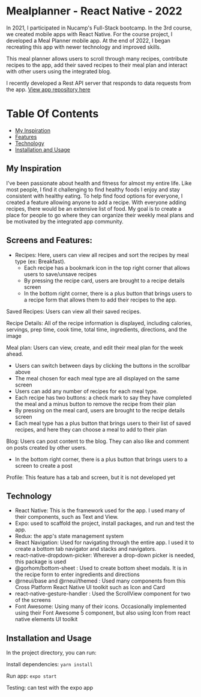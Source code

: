 # Mealplanner - React Native - 2022


In 2021,  I participated in Nucamp's Full-Stack bootcamp. In the 3rd course, we created mobile apps with React Native. For the course project, I developed a Meal Planner mobile app. At the end of 2022, I began recreating this app with newer technology and improved skills. 

This meal planner allows users to scroll through many recipes, contribute recipes to the app, add their saved recipes to their meal plan and interact with other users using the integrated blog. 


I recently developed a Rest API server that responds to data requests from the app. [View app repository here](https://github.com/madisonisfan/mealplanner_RN_2022_Server)

# Table Of Contents
- [My Inspiration](#my-inspiration)
- [Features](#screens-and-features)
- [Technology](#technology)
- [Installation and Usage](#installation-and-usage)



## My Inspiration
I've been passionate about health and fitness for almost my entire life. Like most people, I find it challenging to find healthy foods I enjoy and stay consistent with healthy eating. To help find food options for everyone, I created a feature allowing anyone to add a recipe. With everyone adding recipes, there would be an extensive list of food. My goal is to create a place for people to go where they can organize their weekly meal plans and be motivated by the integrated app community.

## Screens and Features: 
* Recipes: Here, users can view all recipes and sort the recipes by meal type (ex: Breakfast). 
  * Each recipe has a bookmark icon in the top right corner that allows users to save/unsave recipes
  * By pressing the recipe card, users are brought to a recipe details screen
  * In the bottom right corner, there is a plus button that brings users to a recipe form that allows them to add their recipes to the app. 
  
Saved Recipes: Users can view all their saved recipes.

Recipe Details: All of the recipe information is displayed, including calories, servings, prep time, cook time, total time, ingredients, directions, and the image

Meal plan: Users can view, create, and edit their meal plan for the week ahead. 
  - Users can switch between days by clicking the buttons in the scrollbar above
  - The meal chosen for each meal type are all displayed on the same screen
  - Users can add any number of recipes for each meal type. 
  - Each recipe has two buttons: a check mark to say they have completed the meal and a minus button to remove the recipe from their plan
  - By pressing on the meal card, users are brought to the recipe details screen
  - Each meal type has a plus button that brings users to their list of saved recipes, and here they can choose a meal to add to their plan

Blog: Users can post content to the blog. They can also like and comment on posts created by other users. 
  - In the bottom right corner, there is a plus button that brings users to a screen to create a post

Profile: This feature has a tab and screen, but it is not developed yet
 


## Technology 
- React Native: This is the framework used for the app. I used many of their components, such as Text and View.
- Expo: used to scaffold the project, install packages, and run and test the app. 
- Redux: the app's state management system 
- React Navigation: Used for navigating through the entire app. I used it to create a bottom tab navigator and stacks and navigators. 
- react-native-dropdown-picker: Wherever a drop-down picker is needed, this package is used 
- @gorhom/bottom-sheet : Used to create bottom sheet modals. It is in the recipe form to enter ingredients and directions
- @rneui/base and @rneui/themed : Used many components from this Cross Platform React Native UI toolkit such as Icon and Card
- react-native-gesture-handler : Used the ScrollView component for two of the screens
- Font Awesome: Using many of their icons. Occasionally implemented using their Font Awesome 5 component, but also using Icon from react native elements UI toolkit


## Installation and Usage
In the project directory, you can run:

Install dependencies: `yarn install`

Run app: `expo start`

Testing: can test with the expo app
